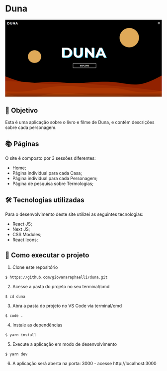 # Duna

![Resultado final do projeto](./public/imgs/projeto-finalizado.png)

## 🎯 Objetivo

Esta é uma aplicação sobre o livro e filme de Duna, e contém descrições sobre cada personagem.

## 📚 Páginas

O site é composto por 3 sessões diferentes:

- Home;
- Página individual para cada Casa;
- Página individual para cada Personagem;
- Página de pesquisa sobre Termologias;

## 🛠️ Tecnologias utilizadas

Para o desenvolvimento deste site utilizei as seguintes tecnologias:

- React JS;
- Next JS;
- CSS Modules;
- React Icons;

## 🚀 Como executar o projeto

1. Clone este repositório

`$ https://github.com/giovanaraphaelli/duna.git`

2. Acesse a pasta do projeto no seu terminal/cmd

`$ cd duna`

3. Abra a pasta do projeto no VS Code via terminal/cmd

`$ code .`

4. Instale as dependências

`$ yarn install`

5. Execute a aplicação em modo de desenvolvimento

`$ yarn dev`

6. A aplicação será aberta na porta: 3000 - acesse http://localhost:3000
